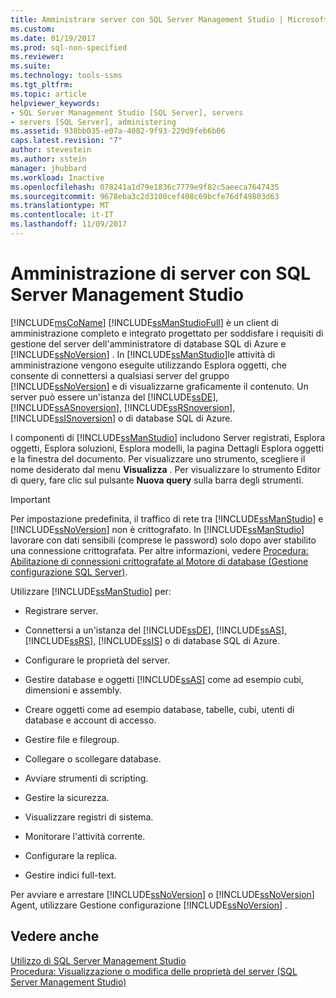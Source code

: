 ```yaml
---
title: Amministrare server con SQL Server Management Studio | Microsoft Docs
ms.custom: 
ms.date: 01/19/2017
ms.prod: sql-non-specified
ms.reviewer: 
ms.suite: 
ms.technology: tools-ssms
ms.tgt_pltfrm: 
ms.topic: article
helpviewer_keywords:
- SQL Server Management Studio [SQL Server], servers
- servers [SQL Server], administering
ms.assetid: 938bb035-e07a-4082-9f93-229d9feb6b06
caps.latest.revision: "7"
author: stevestein
ms.author: sstein
manager: jhubbard
ms.workload: Inactive
ms.openlocfilehash: 078241a1d79e1836c7779e9f82c5aeeca7647435
ms.sourcegitcommit: 9678eba3c2d3100cef408c69bcfe76df49803d63
ms.translationtype: MT
ms.contentlocale: it-IT
ms.lasthandoff: 11/09/2017
---
```

# <a name="administer-servers-with-sql-server-management-studio"></a>Amministrazione di server con SQL Server Management Studio
[!INCLUDE[msCoName](../includes/msconame_md.md)] [!INCLUDE[ssManStudioFull](../includes/ssmanstudiofull_md.md)] è un client di amministrazione completo e integrato progettato per soddisfare i requisiti di gestione del server dell'amministratore di database SQL di Azure e [!INCLUDE[ssNoVersion](../includes/ssnoversion_md.md)] . In [!INCLUDE[ssManStudio](../includes/ssmanstudio_md.md)]le attività di amministrazione vengono eseguite utilizzando Esplora oggetti, che consente di connettersi a qualsiasi server del gruppo [!INCLUDE[ssNoVersion](../includes/ssnoversion_md.md)] e di visualizzarne graficamente il contenuto. Un server può essere un'istanza del [!INCLUDE[ssDE](../includes/ssde_md.md)], [!INCLUDE[ssASnoversion](../includes/ssasnoversion_md.md)], [!INCLUDE[ssRSnoversion](../includes/ssrsnoversion_md.md)], [!INCLUDE[ssISnoversion](../includes/ssisnoversion_md.md)] o di database SQL di Azure.  
  
I componenti di [!INCLUDE[ssManStudio](../includes/ssmanstudio_md.md)] includono Server registrati, Esplora oggetti, Esplora soluzioni, Esplora modelli, la pagina Dettagli Esplora oggetti e la finestra del documento. Per visualizzare uno strumento, scegliere il nome desiderato dal menu **Visualizza** . Per visualizzare lo strumento Editor di query, fare clic sul pulsante **Nuova query** sulla barra degli strumenti.  
  
> [!IMPORTANT]  
> Per impostazione predefinita, il traffico di rete tra [!INCLUDE[ssManStudio](../includes/ssmanstudio_md.md)] e [!INCLUDE[ssNoVersion](../includes/ssnoversion_md.md)] non è crittografato. In [!INCLUDE[ssManStudio](../includes/ssmanstudio_md.md)] lavorare con dati sensibili (comprese le password) solo dopo aver stabilito una connessione crittografata. Per altre informazioni, vedere [Procedura: Abilitazione di connessioni crittografate al Motore di database (Gestione configurazione SQL Server)](http://msdn.microsoft.com/en-us/e1e55519-97ec-4404-81ef-881da3b42006).  
  
Utilizzare [!INCLUDE[ssManStudio](../includes/ssmanstudio_md.md)] per:  
  
-   Registrare server.  
  
-   Connettersi a un'istanza del [!INCLUDE[ssDE](../includes/ssde_md.md)], [!INCLUDE[ssAS](../includes/ssas_md.md)], [!INCLUDE[ssRS](../includes/ssrs_md.md)],  [!INCLUDE[ssIS](../includes/ssis_md.md)] o di database SQL di Azure.  
  
-   Configurare le proprietà del server.  
  
-   Gestire database e oggetti [!INCLUDE[ssAS](../includes/ssas_md.md)] come ad esempio cubi, dimensioni e assembly.  
  
-   Creare oggetti come ad esempio database, tabelle, cubi, utenti di database e account di accesso.  
  
-   Gestire file e filegroup.  
  
-   Collegare o scollegare database.  
  
-   Avviare strumenti di scripting.  
  
-   Gestire la sicurezza.  
  
-   Visualizzare registri di sistema.  
  
-   Monitorare l'attività corrente.  
  
-   Configurare la replica.  
  
-   Gestire indici full-text.  
  
Per avviare e arrestare [!INCLUDE[ssNoVersion](../includes/ssnoversion_md.md)] o [!INCLUDE[ssNoVersion](../includes/ssnoversion_md.md)] Agent, utilizzare Gestione configurazione [!INCLUDE[ssNoVersion](../includes/ssnoversion_md.md)] .  
  
## <a name="see-also"></a>Vedere anche  
[Utilizzo di SQL Server Management Studio](../ssms/use-sql-server-management-studio.md)  
[Procedura: Visualizzazione o modifica delle proprietà del server (SQL Server Management Studio)](http://msdn.microsoft.com/en-us/55f3ac04-5626-4ad2-96bd-a1f1b079659d)  
  
